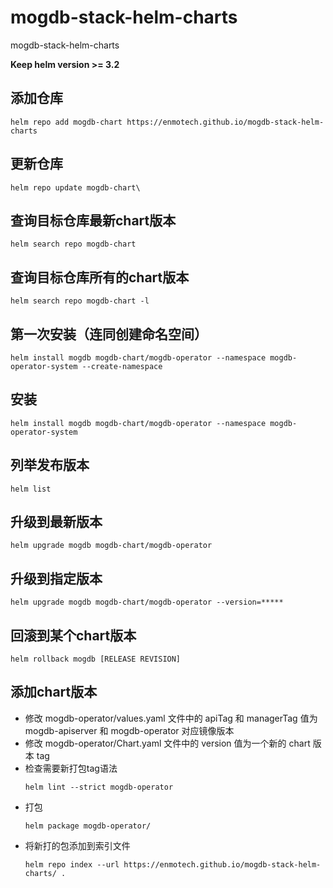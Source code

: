 # mogdb-stack-helm-charts
mogdb-stack-helm-charts

**Keep helm version >= 3.2**

## 添加仓库

```
helm repo add mogdb-chart https://enmotech.github.io/mogdb-stack-helm-charts
```

## 更新仓库

```
helm repo update mogdb-chart\
```

## 查询目标仓库最新chart版本

```
helm search repo mogdb-chart
```

## 查询目标仓库所有的chart版本

```
helm search repo mogdb-chart -l
```

## 第一次安装（连同创建命名空间）

```
helm install mogdb mogdb-chart/mogdb-operator --namespace mogdb-operator-system --create-namespace
```

## 安装

```
helm install mogdb mogdb-chart/mogdb-operator --namespace mogdb-operator-system
```

## 列举发布版本

```
helm list
```

## 升级到最新版本

```
helm upgrade mogdb mogdb-chart/mogdb-operator
```

## 升级到指定版本

```
helm upgrade mogdb mogdb-chart/mogdb-operator --version=*****
```

## 回滚到某个chart版本

```
helm rollback mogdb [RELEASE REVISION]
```

## 添加chart版本

- 修改 mogdb-operator/values.yaml 文件中的 apiTag 和 managerTag 值为 mogdb-apiserver 和 mogdb-operator 对应镜像版本
- 修改 mogdb-operator/Chart.yaml 文件中的 version 值为一个新的 chart 版本 tag
- 检查需要新打包tag语法
    ```
    helm lint --strict mogdb-operator
    ```
- 打包
    ```
    helm package mogdb-operator/
    ```
- 将新打的包添加到索引文件
    ```
    helm repo index --url https://enmotech.github.io/mogdb-stack-helm-charts/ .
    ```